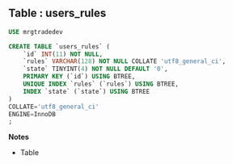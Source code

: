 Table : users_rules
--------------------

```SQL
USE mrgtradedev

CREATE TABLE `users_rules` (
	`id` INT(11) NOT NULL,
	`rules` VARCHAR(128) NOT NULL COLLATE 'utf8_general_ci',
	`state` TINYINT(4) NOT NULL DEFAULT '0',
	PRIMARY KEY (`id`) USING BTREE,
	UNIQUE INDEX `rules` (`rules`) USING BTREE,
	INDEX `state` (`state`) USING BTREE
)
COLLATE='utf8_general_ci'
ENGINE=InnoDB
;
```
__Notes__

+ Table